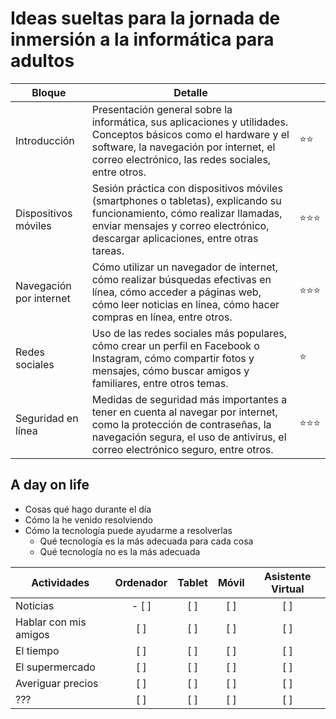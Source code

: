 # Ideas sueltas para la jornada de inmersión a la informática para adultos
|Bloque|Detalle||
-|-|-
Introducción|Presentación general sobre la informática, sus aplicaciones y utilidades. Conceptos básicos como el hardware y el software, la navegación por internet, el correo electrónico, las redes sociales, entre otros.|⭐⭐
Dispositivos móviles|Sesión práctica con dispositivos móviles (smartphones o tabletas), explicando su funcionamiento, cómo realizar llamadas, enviar mensajes y correo electrónico, descargar aplicaciones, entre otras tareas.|⭐⭐⭐
Navegación por internet|Cómo utilizar un navegador de internet, cómo realizar búsquedas efectivas en línea, cómo acceder a páginas web, cómo leer noticias en línea, cómo hacer compras en línea, entre otros.|⭐⭐⭐
Redes sociales|Uso de las redes sociales más populares, cómo crear un perfil en Facebook o Instagram, cómo compartir fotos y mensajes, cómo buscar amigos y familiares, entre otros temas.|⭐
Seguridad en línea|Medidas de seguridad más importantes a tener en cuenta al navegar por internet, como la protección de contraseñas, la navegación segura, el uso de antivirus, el correo electrónico seguro, entre otros.|⭐⭐⭐

## A day on life

- Cosas qué hago durante el día
- Cómo la he venido resolviendo
- Cómo la tecnología puede ayudarme a resolverlas
  - Qué tecnología es la más adecuada para cada cosa
  - Qué tecnología no es la más adecuada

|Actividades|Ordenador|Tablet|Móvil|Asistente Virtual|
-|:-:|:-:|:-:|:-:|
Noticias | - [ ] | [ ] | [ ] | [ ] 
Hablar con mis amigos | [ ] | [ ] | [ ] | [ ] 
El tiempo | [ ] | [ ] | [ ] | [ ] 
El supermercado | [ ] | [ ] | [ ] | [ ] 
Averiguar precios | [ ] | [ ] | [ ] | [ ] 
??? | [ ] | [ ] | [ ] | [ ] 
